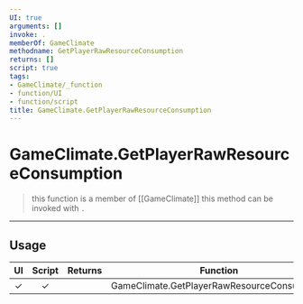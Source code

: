 ```yaml
---
UI: true
arguments: []
invoke: .
memberOf: GameClimate
methodname: GetPlayerRawResourceConsumption
returns: []
script: true
tags:
- GameClimate/_function
- function/UI
- function/script
title: GameClimate.GetPlayerRawResourceConsumption
---
```

# GameClimate.GetPlayerRawResourceConsumption
> this function is a member of [[GameClimate]]
> this method can be invoked with `.`
-----
## Usage
|  UI | Script | Returns | Function | Arguments |
|:---:|:------:|-------:|:--------:|:---------|
|✓|✓||GameClimate.GetPlayerRawResourceConsumption||
